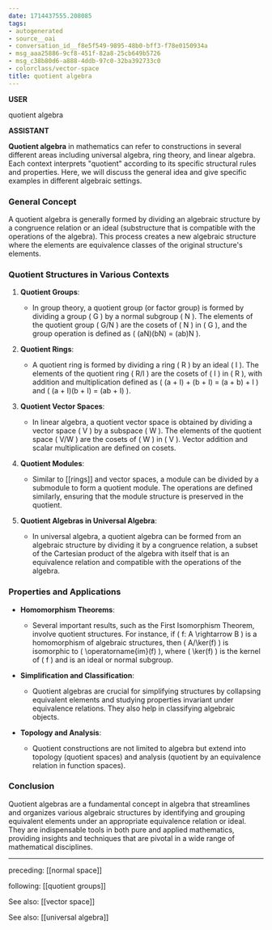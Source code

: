 ```yaml
---
date: 1714437555.208085
tags:
- autogenerated
- source__oai
- conversation_id__f8e5f549-9895-48b0-bff3-f78e0150934a
- msg_aaa25886-9cf8-451f-82a8-25cb649b5726
- msg_c38b80d6-a888-4ddb-97c0-32ba392733c0
- colorclass/vector-space
title: quotient algebra
---
```


**USER**

quotient algebra


**ASSISTANT**

**Quotient algebra** in mathematics can refer to constructions in several different areas including universal algebra, ring theory, and linear algebra. Each context interprets "quotient" according to its specific structural rules and properties. Here, we will discuss the general idea and give specific examples in different algebraic settings.

### General Concept

A quotient algebra is generally formed by dividing an algebraic structure by a congruence relation or an ideal (substructure that is compatible with the operations of the algebra). This process creates a new algebraic structure where the elements are equivalence classes of the original structure's elements.

### Quotient Structures in Various Contexts

1. **Quotient Groups**:
   - In group theory, a quotient group (or factor group) is formed by dividing a group \( G \) by a normal subgroup \( N \). The elements of the quotient group \( G/N \) are the cosets of \( N \) in \( G \), and the group operation is defined as \( (aN)(bN) = (ab)N \).

2. **Quotient Rings**:
   - A quotient ring is formed by dividing a ring \( R \) by an ideal \( I \). The elements of the quotient ring \( R/I \) are the cosets of \( I \) in \( R \), with addition and multiplication defined as \( (a + I) + (b + I) = (a + b) + I \) and \( (a + I)(b + I) = (ab + I) \).

3. **Quotient Vector Spaces**:
   - In linear algebra, a quotient vector space is obtained by dividing a vector space \( V \) by a subspace \( W \). The elements of the quotient space \( V/W \) are the cosets of \( W \) in \( V \). Vector addition and scalar multiplication are defined on cosets.

4. **Quotient Modules**:
   - Similar to [[rings]] and vector spaces, a module can be divided by a submodule to form a quotient module. The operations are defined similarly, ensuring that the module structure is preserved in the quotient.

5. **Quotient Algebras in Universal Algebra**:
   - In universal algebra, a quotient algebra can be formed from an algebraic structure by dividing it by a congruence relation, a subset of the Cartesian product of the algebra with itself that is an equivalence relation and compatible with the operations of the algebra.

### Properties and Applications

- **Homomorphism Theorems**:
  - Several important results, such as the First Isomorphism Theorem, involve quotient structures. For instance, if \( f: A \rightarrow B \) is a homomorphism of algebraic structures, then \( A/\ker(f) \) is isomorphic to \( \operatorname{im}(f) \), where \( \ker(f) \) is the kernel of \( f \) and is an ideal or normal subgroup.

- **Simplification and Classification**:
  - Quotient algebras are crucial for simplifying structures by collapsing equivalent elements and studying properties invariant under equivalence relations. They also help in classifying algebraic objects.

- **Topology and Analysis**:
  - Quotient constructions are not limited to algebra but extend into topology (quotient spaces) and analysis (quotient by an equivalence relation in function spaces).

### Conclusion

Quotient algebras are a fundamental concept in algebra that streamlines and organizes various algebraic structures by identifying and grouping equivalent elements under an appropriate equivalence relation or ideal. They are indispensable tools in both pure and applied mathematics, providing insights and techniques that are pivotal in a wide range of mathematical disciplines.


---

preceding: [[normal space]]  


following: [[quotient groups]]

See also: [[vector space]]


See also: [[universal algebra]]